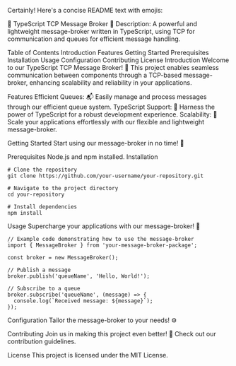 Certainly! Here's a concise README text with emojis:

💌 TypeScript TCP Message Broker 🚀
Description: A powerful and lightweight message-broker written in TypeScript, using TCP for communication and queues for efficient message handling.

Table of Contents
Introduction
Features
Getting Started
Prerequisites
Installation
Usage
Configuration
Contributing
License
Introduction
Welcome to our TypeScript TCP Message Broker! 🌟 This project enables seamless communication between components through a TCP-based message-broker, enhancing scalability and reliability in your applications.

Features
Efficient Queues: 📬 Easily manage and process messages through our efficient queue system.
TypeScript Support: 💙 Harness the power of TypeScript for a robust development experience.
Scalability: 🚀 Scale your applications effortlessly with our flexible and lightweight message-broker.

Getting Started
Start using our message-broker in no time! 🎉

Prerequisites
Node.js and npm installed.
Installation

```
# Clone the repository
git clone https://github.com/your-username/your-repository.git

# Navigate to the project directory
cd your-repository

# Install dependencies
npm install

```

Usage
Supercharge your applications with our message-broker! 🚀

```
// Example code demonstrating how to use the message-broker
import { MessageBroker } from 'your-message-broker-package';

const broker = new MessageBroker();

// Publish a message
broker.publish('queueName', 'Hello, World!');

// Subscribe to a queue
broker.subscribe('queueName', (message) => {
  console.log(`Received message: ${message}`);
});
```

Configuration
Tailor the message-broker to your needs! ⚙️

Contributing
Join us in making this project even better! 🤝 Check out our contribution guidelines.

License
This project is licensed under the MIT License.
